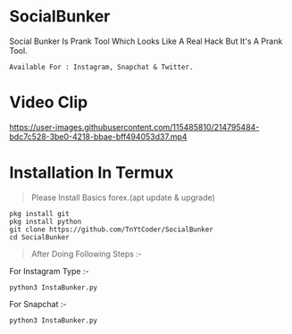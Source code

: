 # SocialBunker
Social Bunker Is Prank Tool Which Looks Like A Real Hack But It's A Prank Tool.

`Available For : Instagram, Snapchat & Twitter.`

# Video Clip 
https://user-images.githubusercontent.com/115485810/214795484-bdc7c528-3be0-4218-bbae-bff494053d37.mp4

# Installation In Termux

>Please Install Basics forex.(apt update & upgrade)

```
pkg install git
pkg install python
git clone https://github.com/TnYtCoder/SocialBunker
cd SocialBunker
```
>After Doing Following Steps :-

For Instagram Type :-
```
python3 InstaBunker.py
```

For Snapchat :-
```
python3 InstaBunker.py
```
